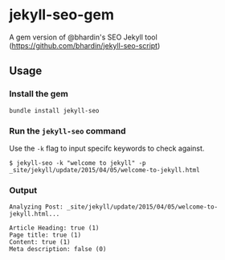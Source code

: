 # jekyll-seo-gem
A gem version of @bhardin's SEO Jekyll tool (https://github.com/bhardin/jekyll-seo-script)

## Usage
### Install the gem
`bundle install jekyll-seo`

### Run the `jekyll-seo` command

Use the `-k` flag to input specifc keywords to check against.

```
$ jekyll-seo -k "welcome to jekyll" -p _site/jekyll/update/2015/04/05/welcome-to-jekyll.html
```

### Output
```
Analyzing Post: _site/jekyll/update/2015/04/05/welcome-to-jekyll.html...

Article Heading: true (1)
Page title: true (1)
Content: true (1)
Meta description: false (0)
```
